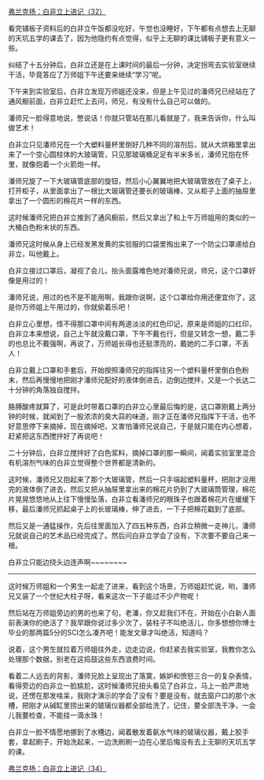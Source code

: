 <p></p><a href="https://zhuanlan.zhihu.com/p/97455055" data-draft-node="block" data-draft-type="link-card" data-image="https://pic4.zhimg.com/v2-95f7f5d0ca5673c2d8212e191a6f013f_180x120.jpg" data-image-width="870" data-image-height="314" class="internal">弗兰克扬：白非立上进记（32）</a><p>看完铺板子资料后的白非立午饭都没吃好，午觉也没睡好，下午都有点想去上无聊的天坑五学的课去了，因为他隐约有点觉得，似乎上无聊的课比铺板子更有意义一些。</p><p>纠结了十五分钟后，白非立还是在上课时间的最后一分钟，决定拐弯去实验室继续干活，毕竟答应了万师姐下午还要来继续“学习”呢。</p><p>下午来到实验室后，白非立发现万师姐还没来，但是上午见过的潘师兄已经站在了通风橱前面，白非立赶忙上去问，师兄，有没有什么自己可以做的。</p><p>潘师兄一脸得意地说，憋说话！你就只管站在那儿看就是了，我来告诉你，什么叫做艺术！</p><p>白非立只见潘师兄在一个大塑料量杯里倒好几种不同的溶剂后，就从大烘箱里拿出来了一个空心圆柱体的大玻璃管，只见那玻璃桶足足有半米多长，潘师兄抱在怀里，就像抱着一个火箭炮一样。</p><p>潘师兄旋了一下大玻璃管底部的旋钮，然后小心翼翼地把大玻璃管放在了桌子上，打开柜子，从里面拿出了一根比大玻璃管还要长的玻璃棒，又从柜子上面的抽屉里拿出了一个圆形的棉花片一样的东西。</p><p>这时候潘师兄把白非立推到了通风橱前，然后又拿出了和上午万师姐用的类似的一大桶白色粉末状的东西。</p><p>潘师兄这时候从身上已经发黑发黄的实验服的口袋里掏出来了一个防尘口罩递给白非立，叫他戴上。</p><p>白非立接过口罩后，凝视了会儿，抬头面露难色地对潘师兄说，师兄，这个口罩好像是用过的！</p><p>潘师兄说，用过的也不是不能用啊，我跟你说啊，这个口罩给你用还便宜你了，这是你万师姐上午用过的，你就偷着乐吧！</p><p>白非立心里想，怪不得那口罩中间有两道淡淡的红色印记，原来是师姐的口红印，白非立本来想说，自己上午就没戴口罩，下午不戴也行，但是又转念一想，戴二手的也总比不戴强啊，再说了，万师姐长得也还挺漂亮的，戴她的二手口罩，不丢人！</p><p>白非立戴上口罩和手套后，开始按照潘师兄的指挥往另一个塑料量杯里倒白色粉末，然后再慢慢地把刚才潘师兄配好的液体倒进去，边倒边搅拌，又是一个长达二十分钟的角落独自搅拌。</p><p>胳膊酸疼就算了，可是此时带着口罩的白非立心里最后悔的是，这口罩刚戴上两分钟的时候，就闻到了一股浓浓的臭大蒜的味道，刚才正在潘师兄指挥下干活，也不好意思停下来摘掉，现在摘掉吧，又害怕潘师兄说自己，于是就只能在内心想着，赶紧把这东西搅拌好了再说吧！</p><p>二十分钟后，白非立搅拌好了白色浆料，摘掉口罩的那一瞬间，闻着实验室里混合有机溶剂气味的白非立觉得整个世界都是清新的。</p><p>这时候，潘师兄又抱起来了那个大玻璃管，然后一只手端起塑料量杯，把刚才没用完的液体倒了进去，然后又把从抽屉里拿出来的棉花片扔到了大玻璃筒管理，棉花片晃晃悠悠地从上往下慢慢坠落，白非立看潘师兄的眼珠子也跟着棉花片在缓缓下移，最后潘师兄抓起桌子上的长玻璃棒，伸了进去，一下子把棉花戳到了底部。</p><p>然后又是一通猛操作，先后往里面加入了四五种东西，白非立稍微一走神儿，潘师兄就说自己的艺术品已经完成了。然后问白非立学会了没有，下次要不要自己来一根。</p><p>白非立只能边挠头边连声啊~~~~~~~~</p><hr><p>这时候万师姐和一个男生一起走了进来，看到这个场景，万师姐赶忙说，哟，潘师兄又装了一个世纪大柱子呀，看来这次一下子能过不少产物呢！</p><p>然后站在万师姐旁边的男的也来了句，老潘，你又趁我们不在，开始在小白新人面前表演你的绝活了？我早跟你说过多少次了，装柱子不叫绝活儿，你多想想你博士毕业的那两篇5分的SCI怎么凑齐吧！能发文章才叫绝活，知道吗？</p><p>说着，这个男生就拉着万师姐往外走，边走边说，你赶紧去我实验室，我教你怎么处理那个数据，别老在这捣鼓这些东西浪费时间。</p><p>看着二人远去的背影，潘师兄脸上呈现出了落寞，嫉妒和愤怒三合一的复杂表情，看得旁边的白非立一脸尴尬，这时候潘师兄扭头看见了白非立，马上一脸严肃地说，还愣在那发啥呆，我刚才演示的学会了没有？要是没有，就去窗户口的那个水槽，把刚才从碱缸里捞出来的玻璃仪器都全部给洗了，记住，要全部洗干净，一会儿我要检查，不能挂一滴水珠！</p><p>白非立一脸不情愿地挪到了水槽边，闻着散发着氨水气味的玻璃仪器，戴上胶手套，拿起刷子，开始洗起来，一边洗刷刷一边在心里后悔没有去上无聊的天坑五学的课。</p><a href="https://zhuanlan.zhihu.com/p/97906863" data-draft-node="block" data-draft-type="link-card" data-image="https://pic2.zhimg.com/v2-a5a1e8812cb0938a6c18f40707b73e0d_180x120.jpg" data-image-width="958" data-image-height="394" class="internal">弗兰克扬：白非立上进记（34）</a><p></p>